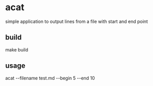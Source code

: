 # acat

simple application to output lines from a file with start and end point

## build

make build

## usage

acat --filename test.md --begin 5 --end 10
